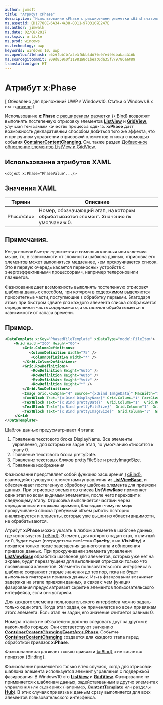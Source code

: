 ```yaml
---
author: jwmsft
title: "Атрибут xPhase"
description: "Использование xPhase с расширением разметки xBind позволяет выполнять постепенную отрисовку элементов ListView и GridView, улучшая качество процесса сдвига."
ms.assetid: BD17780E-6A34-4A38-8D11-9703107E247E
ms.author: jimwalk
ms.date: 02/08/2017
ms.topic: article
ms.prod: windows
ms.technology: uwp
keywords: windows 10, uwp
ms.openlocfilehash: a629fb07bfa2e3f8bb3d070e9fe4994baba4336b
ms.sourcegitcommit: 909d859a0f11981a8d1beac0da35f779786a6889
translationtype: HT
---
```

# <a name="xphase-attribute"></a>Атрибут x:Phase

\[ Обновлено для приложений UWP в Windows10. Статьи о Windows 8.x см. в [архиве](http://go.microsoft.com/fwlink/p/?linkid=619132) \]

Использование **x:Phase** с [расширением разметки {x:Bind}](x-bind-markup-extension.md) позволяет выполнять постепенную отрисовку элементов [**ListView**](https://msdn.microsoft.com/library/windows/apps/br242878) и [**GridView**](https://msdn.microsoft.com/library/windows/apps/br242705), улучшая тем самым качество процесса сдвига. **x:Phase** дает возможность декларативным способом добиться того же эффекта, что и при ручном управлении отрисовкой элементов списка с помощью события [**ContainerContentChanging**](https://msdn.microsoft.com/library/windows/apps/dn298914). См. также раздел [Добавочное обновление элементов ListView и GridView](../debug-test-perf/optimize-gridview-and-listview.md#update-items-incrementally).

## <a name="xaml-attribute-usage"></a>Использование атрибутов XAML


``` syntax
<object x:Phase="PhaseValue".../>
```

## <a name="xaml-values"></a>Значения XAML


| Термин | Описание |
|------|-------------|
| PhaseValue | Номер, обозначающий этап, на котором обрабатывается элемент. Значение по умолчанию:0. | 

## <a name="remarks"></a>Примечания.

Когда список быстро сдвигается с помощью касания или колесика мыши, то, в зависимости от сложности шаблона данных, отрисовка его элементов может выполняться медленнее, чем прокручивается список. Это в первую очередь касается переносных устройств с энергоэффективными процессорами, например телефонов или планшетов.

Фазирование дает возможность выполнять постепенную отрисовку шаблона данных способом, при котором в содержимом выделяются приоритетные части, поступающие в обработку первыми. Благодаря этому при быстром сдвиге для каждого элемента списка отображается определенная часть содержимого, а остальное обрабатывается в зависимости от запаса времени.

## <a name="example"></a>Пример.

```xml
<DataTemplate x:Key="PhasedFileTemplate" x:DataType="model:FileItem">
    <Grid Width="200" Height="80">
        <Grid.ColumnDefinitions>
           <ColumnDefinition Width="75" />
            <ColumnDefinition Width="*" />
        </Grid.ColumnDefinitions>
        <Grid.RowDefinitions>
            <RowDefinition Height="Auto" />
            <RowDefinition Height="Auto" />
            <RowDefinition Height="Auto" />
            <RowDefinition Height="*" />
        </Grid.RowDefinitions>
        <Image Grid.RowSpan="4" Source="{x:Bind ImageData}" MaxWidth="70" MaxHeight="70" x:Phase="3"/>
        <TextBlock Text="{x:Bind DisplayName}" Grid.Column="1" FontSize="12"/>
        <TextBlock Text="{x:Bind prettyDate}"  Grid.Column="1"  Grid.Row="1" FontSize="12" x:Phase="1"/>
        <TextBlock Text="{x:Bind prettyFileSize}"  Grid.Column="1"  Grid.Row="2" FontSize="12" x:Phase="2"/>
        <TextBlock Text="{x:Bind prettyImageSize}"  Grid.Column="1"  Grid.Row="3" FontSize="12" x:Phase="2"/>
    </Grid>
</DataTemplate>
```

Шаблон данных предусматривает 4 этапа:

1.  Появление текстового блока DisplayName. Все элементы управления, для которых не задан этап, по умолчанию относятся к этапу 0.
2.  Появление текстового блока prettyDate.
3.  Появление текстовых блоков prettyFileSize и prettyImageSize.
4.  Появление изображения.

Фазирование представляет собой функцию расширения [{x:Bind}](x-bind-markup-extension.md), взаимодействующую с элементами управления из [**ListViewBase**](https://msdn.microsoft.com/library/windows/apps/br242879), и обеспечивает постепенную обработку шаблона элемента для привязки данных. При отрисовке элементов списка **ListViewBase** применяет один этап ко всем видимым элементам, после чего переходит к следующему этапу. Отрисовка выполняется частями через определенные интервалы времени, благодаря чему по мере прокручивания списка требуемый объем работы повторно анализируется и элементы, которые уже вышли из области видимости, не обрабатываются.

Атрибут **x:Phase** можно указать в любом элементе в шаблоне данных, где используется [{x:Bind}](x-bind-markup-extension.md). Элемент, для которого задан этап, отличный от 0, будет скрыт (посредством свойства **Opacity**, а не **Visibility**) и появится только после завершения данного этапа и обновления привязок данных. При прокручивании элемента управления [**ListViewBase**](https://msdn.microsoft.com/library/windows/apps/br242879) обработка шаблонов для элементов, которых уже нет на экране, будет перезапущена для выполнения отрисовки только что появившихся элементов. Элементы пользовательского интерфейса в шаблоне сохраняют старые значения до тех пор, пока не будет выполнена повторная привязка данных. Из-за фазирования возникает задержка на этапе привязки данных, в связи с чем функция фазирования предусматривает скрытие элементов пользовательского интерфейса, если они устарели.

Для каждого элемента пользовательского интерфейса можно задать только один этап. Когда этап задан, он применяется ко всем привязкам этого элемента. Если этап не задан, его значение считается равным 0.

Номера этапов не обязательно должны следовать друг за другом в каком-либо порядке. Они соответствуют значению [**ContainerContentChangingEventArgs.Phase**](https://msdn.microsoft.com/library/windows/apps/dn298493). Событие [**ContainerContentChanging**](https://msdn.microsoft.com/library/windows/apps/dn298914) создается для каждого этапа перед обработкой привязок **x:Phase**.

Фазирование затрагивает только привязки [{x:Bind}](x-bind-markup-extension.md) и не касается привязок [{Binding}](binding-markup-extension.md).

Фазирование применяется только в тех случаях, когда для отрисовки шаблона элемента используется элемент управления с поддержкой фазирования. В Windows10 это [**ListView**](https://msdn.microsoft.com/library/windows/apps/br242878) и [**GridView**](https://msdn.microsoft.com/library/windows/apps/br242705). Фазирование не применяется к шаблонам данных, задействованным в других элементах управления или сценариях (например, [**ContentTemplate**](https://msdn.microsoft.com/library/windows/apps/br209369) или разделы [**Hub**](https://msdn.microsoft.com/library/windows/apps/dn251843)). В этих случаях привязка к данным сразу выполняется для всех элементов пользовательского интерфейса.


